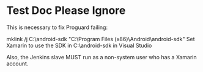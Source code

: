 ﻿# Test Doc Please Ignore

This is necessary to fix Proguard failing:

mklink /j C:\android-sdk "C:\Program Files (x86)\Android\android-sdk"
Set Xamarin to use the SDK in C:\android-sdk in Visual Studio

Also, the Jenkins slave MUST run as a non-system user who has a Xamarin account.
